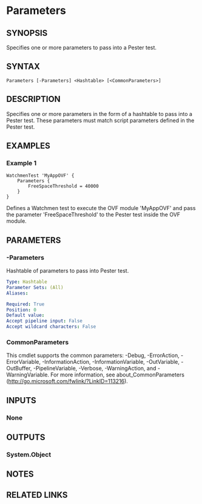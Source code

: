 ﻿---
external help file: Watchmen-help.xml
online version: https://github.com/devblackops/watchmen/blob/master/docs/functions/Help-Parameters.md
schema: 2.0.0
---

# Parameters
## SYNOPSIS
Specifies one or more parameters to pass into a Pester test.
## SYNTAX

```
Parameters [-Parameters] <Hashtable> [<CommonParameters>]
```

## DESCRIPTION
Specifies one or more parameters in the form of a hashtable to pass into a Pester test. These parameters must match script parameters defined in the
Pester test.
## EXAMPLES

### Example 1
```
WatchmenTest 'MyAppOVF' {
    Parameters {
        FreeSpaceThreshold = 40000
    }
}
```

Defines a Watchmen test to execute the OVF module 'MyAppOVF' and pass the parameter 'FreeSpaceThreshold' to the Pester test inside the OVF module.
## PARAMETERS

### -Parameters
Hashtable of parameters to pass into Pester test.

```yaml
Type: Hashtable
Parameter Sets: (All)
Aliases: 

Required: True
Position: 0
Default value: 
Accept pipeline input: False
Accept wildcard characters: False
```

### CommonParameters
This cmdlet supports the common parameters: -Debug, -ErrorAction, -ErrorVariable, -InformationAction, -InformationVariable, -OutVariable, -OutBuffer, -PipelineVariable, -Verbose, -WarningAction, and -WarningVariable. For more information, see about_CommonParameters (http://go.microsoft.com/fwlink/?LinkID=113216).
## INPUTS

### None

## OUTPUTS

### System.Object

## NOTES

## RELATED LINKS

